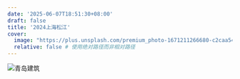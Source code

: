 ```yaml
---
date: '2025-06-07T18:51:30+08:00'
draft: false
title: '2024上海松江'
cover:
  image: "https://plus.unsplash.com/premium_photo-1671211266680-c2caa5410393?q=80&w=4288&auto=format&fit=crop&ixlib=rb-4.1.0&ixid=M3wxMjA3fDB8MHxwaG90by1wYWdlfHx8fGVufDB8fHx8fA%3D%3D" # 您可以使用文章中已有的图片或其他图片
  relative: false # 使用绝对路径而非相对路径
---
```


![青岛建筑](https://plus.unsplash.com/premium_photo-1671211266680-c2caa5410393?q=80&w=4288&auto=format&fit=crop&ixlib=rb-4.1.0&ixid=M3wxMjA3fDB8MHxwaG90by1wYWdlfHx8fGVufDB8fHx8fA%3D%3D)

